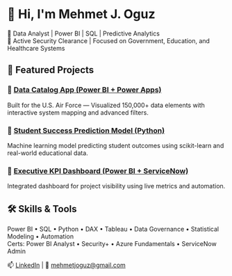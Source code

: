# 👋 Hi, I'm Mehmet J. Oguz

🎯 Data Analyst | Power BI | SQL | Predictive Analytics  
🔐 Active Security Clearance | Focused on Government, Education, and Healthcare Systems

## 🚀 Featured Projects

### 🔷 [Data Catalog App (Power BI + Power Apps)](https://github.com/mjoguz/Data-Catalog-App-PowerBI)
Built for the U.S. Air Force — Visualized 150,000+ data elements with interactive system mapping and advanced filters.

### 🔷 [Student Success Prediction Model (Python)](https://github.com/mjoguz/Student-Outcome-Prediction-Model)
Machine learning model predicting student outcomes using scikit-learn and real-world educational data.

### 🔷 [Executive KPI Dashboard (Power BI + ServiceNow)](https://github.com/mjoguz/Executive-KPI-Dashboard-ServiceNow)
Integrated dashboard for project visibility using live metrics and automation.

## 🛠️ Skills & Tools

Power BI • SQL • Python • DAX • Tableau • Data Governance • Statistical Modeling • Automation  
Certs: Power BI Analyst • Security+ • Azure Fundamentals • ServiceNow Admin

📫 [LinkedIn](https://linkedin.com/in/mjoguz) | 📧 mehmetjoguz@gmail.com
